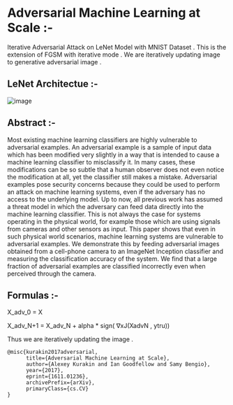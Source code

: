 # Adversarial Machine Learning at Scale :- 

Iterative Adversarial Attack on LeNet Model with MNIST Dataset . This is the extension of FGSM with iterative mode . We are iteratively updating image to generative adversarial image .

## LeNet Architectue :- 
![image](https://user-images.githubusercontent.com/76057253/133642690-2982d6c7-c8e2-44c7-b758-cb49c6fde4bd.png)

## Abstract :- 
Most existing machine learning classifiers are highly vulnerable to adversarial
examples. An adversarial example is a sample of input data which has been modified very slightly in a way that is intended to cause a machine learning classifier
to misclassify it. In many cases, these modifications can be so subtle that a human
observer does not even notice the modification at all, yet the classifier still makes
a mistake. Adversarial examples pose security concerns because they could be
used to perform an attack on machine learning systems, even if the adversary has
no access to the underlying model. Up to now, all previous work has assumed a
threat model in which the adversary can feed data directly into the machine learning classifier. This is not always the case for systems operating in the physical
world, for example those which are using signals from cameras and other sensors
as input. This paper shows that even in such physical world scenarios, machine
learning systems are vulnerable to adversarial examples. We demonstrate this by
feeding adversarial images obtained from a cell-phone camera to an ImageNet Inception classifier and measuring the classification accuracy of the system. We find
that a large fraction of adversarial examples are classified incorrectly even when
perceived through the camera.



## Formulas :- 

X_adv_0 = X

X_adv_N+1 = X_adv_N + alpha * sign( ∇xJ(XadvN , ytru))

Thus we are iteratively updating the image .

```
@misc{kurakin2017adversarial,
      title={Adversarial Machine Learning at Scale}, 
      author={Alexey Kurakin and Ian Goodfellow and Samy Bengio},
      year={2017},
      eprint={1611.01236},
      archivePrefix={arXiv},
      primaryClass={cs.CV}
}
```
